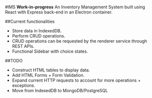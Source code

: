 #IMS __Work-in-progress__
An Inventory Management System built using React with Express back-end in an Electron container.

##Current functionalities
- Store data in IndexedDB.
- Perform CRUD operations.
- CRUD operations can be requested by the renderer service through REST APIs.
- Functional Sidebar with choice states.

##TODO
- Construct HTML tables to display data.
- Add HTML Forms + Form Validation.
- Expand current HTTP requests to account for more operations + exceptions.
- Move from IndexedDB to MongoDB/PostgreSQL